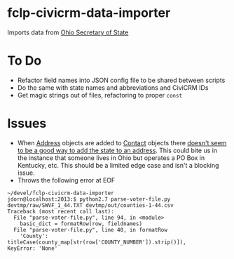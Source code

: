 fclp-civicrm-data-importer
==========================


Imports data from [Ohio Secretary of State](http://www2.sos.state.oh.us/pls/voter/f?p=111%3A1)

To Do
=====

* Refactor field names into JSON config file to be shared between scripts
* Do the same with state names and abbreviations and CiviCRM IDs
* Get magic strings out of files, refactoring to proper `const`



Issues
======

* When [Address](https://github.com/civicrm/civicrm-core/blob/master/api/v3/Address.php) objects are added to [Contact](https://github.com/civicrm/civicrm-core/blob/master/api/v3/Contact.php) objects
there [doesn't seem to be a good way to add the state to an address](https://github.com/civicrm/civicrm-core/blob/master/api/v3/examples/Address/Create.php). This could
bite us in the instance that someone lives in Ohio but operates a PO Box in Kentucky, etc. This should be a limited edge case and isn't a blocking issue.
* Throws the following error at EOF
```
~/devel/fclp-civicrm-data-importer
jdorn@localhost:2013:$ python2.7 parse-voter-file.py devtmp/raw/SWVF_1_44.TXT devtmp/out/counties-1-44.csv
Traceback (most recent call last):
  File "parse-voter-file.py", line 94, in <module>
    basic_dict = formatRow(row, fieldnames)        
  File "parse-voter-file.py", line 40, in formatRow
    'County': titleCase(county_map[str(row['COUNTY_NUMBER']).strip()]),
KeyError: 'None'
```
